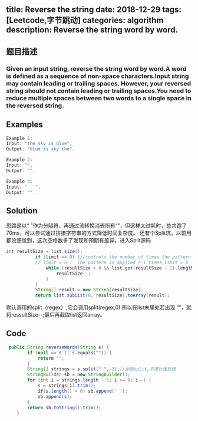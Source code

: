 title: Reverse the string
date: 2018-12-29
tags: [Leetcode,字节跳动]
categories: algorithm
description: Reverse the string word by word.
---
## 题目描述
  ### Given an input string, reverse the string word by word.A word is defined as a sequence of non-space characters.Input string may contain leading or trailing spaces. However, your reversed string should not contain leading or trailing spaces.You need to reduce multiple spaces between two words to a single space in the reversed string.
 ## Examples
``` java
Example 1:
Input: "the sky is blue",
Output: "blue is sky the".
```
```java
Example 2:
Input: "",
Output: "".
```
```java
Example 3:
Input: "   ",
Output: "".

```

## Solution
  思路是以“ ”作为分隔符，再通过流转换消去所有“”，但这样太过耗时，总共跑了70ms，可以尝试通过拼接字符串的方式降低时间复杂度。
  还有个Split坑，以前用都没感觉到，这次空格数多了发现和预期有差异。进入Split源码
 ```java
 int resultSize = list.size();
            if (limit == 0) {//controls the number of times the pattern is applied  
			// limit = n :  The pattern is applied n-1 times,limit = 0 :the pattern will be applied as many times as possible
                while (resultSize > 0 && list.get(resultSize - 1).length() == 0) {
                    resultSize--;
                }
            }
			String[] result = new String[resultSize];
            return list.subList(0, resultSize).toArray(result);
 ```
   默认调用的split（regex）,它会调用split(regex,0).所以在list末尾处若出现 “”，就将ressultSize--;最后再截取list返回array。
## Code

```java
 public String reverseWords(String s) {
        if (null == s || s.equals("")) {
            return "";
        }
        String[] strings = s.split(" ",-1);//全部split,不进行尾处理
        StringBuilder sb = new StringBuilder();
        for (int i = strings.length - 1; i >= 0; i--) {
            s = strings[i].trim();
            if(s.length() > 0) sb.append(' ');
            sb.append(s);
        }
        return sb.toString().trim();
    }
```